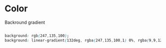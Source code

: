 # Color

Backround gradient

```CSS

background: rgb(247,135,100);
background: linear-gradient(132deg, rgba(247,135,100,1) 0%, rgba(9,9,121,1) 100%);

```